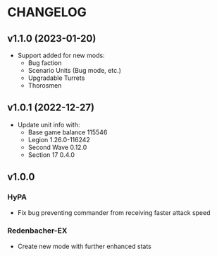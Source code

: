 # CHANGELOG

## v1.1.0 (2023-01-20)

- Support added for new mods:
  - Bug faction
  - Scenario Units (Bug mode, etc.)
  - Upgradable Turrets
  - Thorosmen

## v1.0.1 (2022-12-27)

- Update unit info with:
  - Base game balance 115546
  - Legion 1.26.0-116242
  - Second Wave 0.12.0
  - Section 17 0.4.0

## v1.0.0

### HyPA
- Fix bug preventing commander from receiving faster attack speed

### Redenbacher-EX
- Create new mode with further enhanced stats